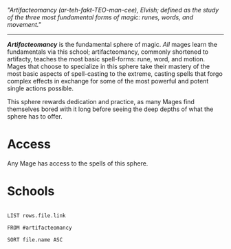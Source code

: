 *"Artifacteomancy (ar-teh-fakt-TEO-man-cee), Elvish; defined as the study of the three most fundamental forms of magic: runes, words, and movement."*
- - -
***Artifacteomancy*** is the fundamental sphere of magic. *All* mages learn the fundamentals via this school; artifacteomancy, commonly shortened to artifacty, teaches the most basic spell-forms: rune, word, and motion. Mages that choose to specialize in this sphere take their mastery of the most basic aspects of spell-casting to the extreme, casting spells that forgo complex effects in exchange for some of the most powerful and potent single actions possible. 

This sphere rewards dedication and practice, as many Mages find themselves bored with it long before seeing the deep depths of what the sphere has to offer. 
# Access
Any Mage has access to the spells of this sphere. 
# Schools
```dataview

LIST rows.file.link

FROM #artifacteomancy 

SORT file.name ASC

```
